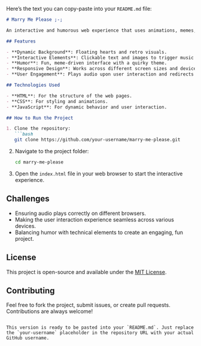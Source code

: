 Here’s the text you can copy-paste into your `README.md` file:

```markdown
# Marry Me Please ;-;

An interactive and humorous web experience that uses animations, memes, and engaging visuals. The project features floating hearts, a quirky "Why You Should Not Marry Me" page, and an interactive form with memes, all while playing background music triggered by user clicks. Perfect for a lighthearted experience!

## Features

- **Dynamic Background**: Floating hearts and retro visuals.
- **Interactive Elements**: Clickable text and images to trigger music and navigation.
- **Humor**: Fun, meme-driven interface with a quirky theme.
- **Responsive Design**: Works across different screen sizes and devices.
- **User Engagement**: Plays audio upon user interaction and redirects to different pages.

## Technologies Used

- **HTML**: For the structure of the web pages.
- **CSS**: For styling and animations.
- **JavaScript**: For dynamic behavior and user interaction.

## How to Run the Project

1. Clone the repository:
   ```bash
   git clone https://github.com/your-username/marry-me-please.git
   ```
2. Navigate to the project folder:
   ```bash
   cd marry-me-please
   ```
3. Open the `index.html` file in your web browser to start the interactive experience.

## Challenges

- Ensuring audio plays correctly on different browsers.
- Making the user interaction experience seamless across various devices.
- Balancing humor with technical elements to create an engaging, fun project.

## License

This project is open-source and available under the [MIT License](LICENSE).

## Contributing

Feel free to fork the project, submit issues, or create pull requests. Contributions are always welcome!
```

This version is ready to be pasted into your `README.md`. Just replace the `your-username` placeholder in the repository URL with your actual GitHub username.
